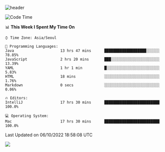 ![header](https://capsule-render.vercel.app/api?type=Egg&color=timeAuto&height=300&section=header&text=PoPo&fontSize=90&animation=fadeIn)

  <!--START_SECTION:waka-->
![Code Time](http://img.shields.io/badge/Code%20Time-209%20hrs%2046%20mins-blue)

📊 **This Week I Spent My Time On** 

```text
⌚︎ Time Zone: Asia/Seoul

💬 Programming Languages: 
Java                     13 hrs 47 mins      ███████████████████░░░░░░   78.85% 
JavaScript               2 hrs 20 mins       ███░░░░░░░░░░░░░░░░░░░░░░   13.39% 
YAML                     1 hr 1 min          █░░░░░░░░░░░░░░░░░░░░░░░░   5.83% 
HTML                     18 mins             ░░░░░░░░░░░░░░░░░░░░░░░░░   1.76% 
Markdown                 0 secs              ░░░░░░░░░░░░░░░░░░░░░░░░░   0.06%

🔥 Editors: 
IntelliJ                 17 hrs 30 mins      █████████████████████████   100.0%

💻 Operating System: 
Mac                      17 hrs 30 mins      █████████████████████████   100.0%

```


 Last Updated on 06/10/2022 18:58:08 UTC
<!--END_SECTION:waka-->



<img src="https://capsule-render.vercel.app/api?type=Egg&color=timeAuto&height=300&section=footer&text=PoPo&fontSize=90&animation=fadeIn&reversal=true" />
